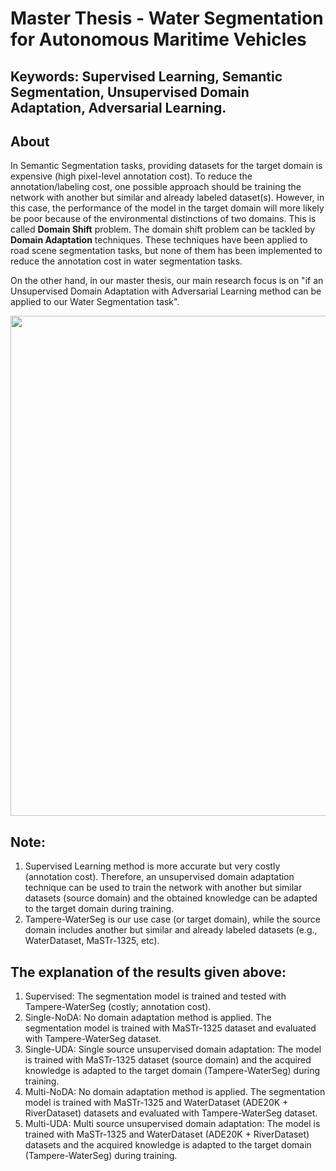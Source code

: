 # Master Thesis - Water Segmentation for Autonomous Maritime Vehicles

## Keywords: Supervised Learning, Semantic Segmentation, Unsupervised Domain Adaptation, Adversarial Learning.

## About
In Semantic Segmentation tasks, providing datasets for the target domain is expensive (high pixel-level annotation cost). To reduce the annotation/labeling cost, one possible approach should be training the network with another but similar and already labeled dataset(s). However, in this case, the performance of the model in the target domain will more likely be poor because of the environmental distinctions of two domains. This is called <b>Domain Shift</b> problem. The domain shift problem can be tackled by <b>Domain Adaptation</b> techniques. These techniques have been applied to road scene segmentation tasks, but none of them has been implemented to reduce the annotation cost in water segmentation tasks. 

On the other hand, in our master thesis, our main research focus is on "if an Unsupervised Domain Adaptation with Adversarial Learning method can be applied to our Water Segmentation task". 


<img src="https://user-images.githubusercontent.com/25903137/117814527-b64e7180-b264-11eb-8209-3271850e701e.jpg" width="600" height="800"/>


 ## Note: 
 1) Supervised Learning method is more accurate but very costly (annotation cost). Therefore, an unsupervised domain adaptation technique can be used to train the network with another but similar datasets (source domain) and the obtained knowledge can be adapted to the target domain during training.
 2) Tampere-WaterSeg is our use case (or target domain), while the source domain includes another but similar and already labeled datasets (e.g., WaterDataset, MaSTr-1325, etc).

## The explanation of the results given above: 
  1) Supervised: The segmentation model is trained and tested with Tampere-WaterSeg (costly; annotation cost).
  2) Single-NoDA: No domain adaptation method is applied. The segmentation model is trained with MaSTr-1325 dataset and evaluated with Tampere-WaterSeg dataset.
  3) Single-UDA: Single source unsupervised domain adaptation: The model is trained with MaSTr-1325 dataset (source domain) and the acquired knowledge is adapted to the target domain (Tampere-WaterSeg) during training.
  4) Multi-NoDA: No domain adaptation method is applied. The segmentation model is trained with MaSTr-1325 and WaterDataset (ADE20K + RiverDataset) datasets and evaluated with Tampere-WaterSeg dataset.
  5) Multi-UDA: Multi source unsupervised domain adaptation: The model is trained with MaSTr-1325 and WaterDataset (ADE20K + RiverDataset) datasets and the acquired knowledge is adapted to the target domain (Tampere-WaterSeg) during training.
  
